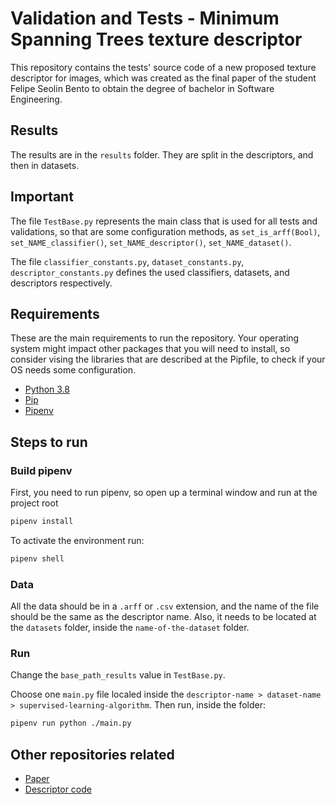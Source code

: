 # Validation and Tests - Minimum Spanning Trees texture descriptor

This repository contains the tests' source code of a new proposed 
texture descriptor for images, which was created as the
final paper of the student Felipe Seolin Bento to obtain
the degree of bachelor in Software Engineering.

## Results
The results are in the `results` folder. They are split in the
descriptors, and then in datasets.

## Important

The file `TestBase.py` represents the main class that is used
for all tests and validations, so that are some configuration 
methods, as `set_is_arff(Bool)`, `set_NAME_classifier()`, 
`set_NAME_descriptor()`, `set_NAME_dataset()`.

The file `classifier_constants.py`, `dataset_constants.py`, 
`descriptor_constants.py` defines the used classifiers, datasets, and
descriptors respectively.

## Requirements

These are the main requirements to run the repository.
Your operating system might impact other packages that you will
need to install, so consider vising the libraries that are described
at the Pipfile, to check if your OS needs some configuration.

- [Python 3.8](https://www.python.org)
- [Pip](https://www.python.org)
- [Pipenv](https://pipenv.pypa.io)

## Steps to run

### Build pipenv
First, you need to run pipenv, so open up a terminal window
and run at the project root

```bash
pipenv install
```

To activate the environment run:

```bash
pipenv shell
```

### Data
All the data should be in a `.arff` or `.csv` extension, 
and the name of the file should be the same as the descriptor name.
Also, it needs to be located at the `datasets` folder, inside the
`name-of-the-dataset` folder.

### Run

Change the `base_path_results` value in `TestBase.py`.

Choose one `main.py` file localed inside the 
`descriptor-name > dataset-name > supervised-learning-algorithm`.
Then run, inside the folder:

```bash
pipenv run python ./main.py
```

## Other repositories related

- [Paper](https://github.com/felipeseolin/TCC)
- [Descriptor code](https://github.com/felipeseolin/mst-texture-descriptor)
